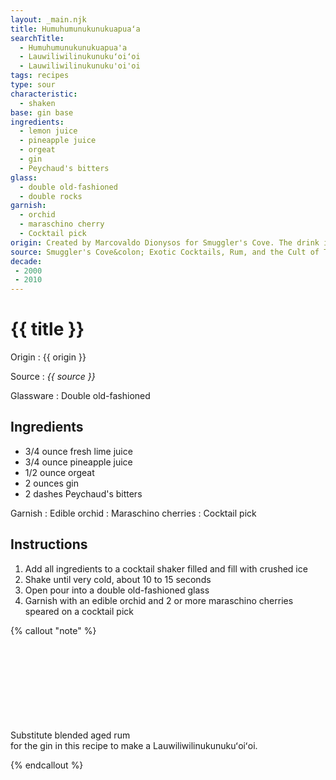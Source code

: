 ```yaml
---
layout: _main.njk
title: Humu­humu­nuku­nuku­apuaʻa
searchTitle:
  - Humu­humu­nuku­nuku­apua'a
  - Lauwiliwilinukunukuʻoiʻoi
  - Lauwiliwilinukunuku'oi'oi
tags: recipes
type: sour
characteristic:
  - shaken
base: gin base
ingredients:
  - lemon juice
  - pineapple juice
  - orgeat
  - gin
  - Peychaud's bitters
glass:
  - double old-fashioned
  - double rocks
garnish:
  - orchid
  - maraschino cherry
  - Cocktail pick
origin: Created by Marcovaldo Dionysos for Smuggler's Cove. The drink is named for the <a href="https://en.wikipedia.org/wiki/Reef_triggerfish" target="_blank" rel="external noopener">Hawaiian state fish</a>.
source: Smuggler's Cove&colon; Exotic Cocktails, Rum, and the Cult of Tiki
decade:
 - 2000
 - 2010
---
```

<!-- markdownlint-disable MD025 -->
# {{ title }}
<!-- markdownlint-disable MD025 -->

Origin
  : {{ origin }}

Source
  : <cite>{{ source }}</cite>

Glassware
  : Double old-fashioned

## Ingredients

* 3/4 ounce fresh lime juice
* 3/4 ounce pineapple juice
* 1/2 ounce orgeat
* 2 ounces gin
* 2 dashes Peychaud's bitters

Garnish
  : Edible orchid
  : Maraschino cherries
  : Cocktail pick

## Instructions

1. Add all ingredients to a cocktail shaker filled and fill with crushed ice
2. Shake until very cold, about 10 to 15 seconds
3. Open pour into a double old-fashioned glass
4. Garnish with an edible orchid and 2 or more maraschino cherries speared on a cocktail pick

<!-- markdownlint-disable MD012 -->
{% callout "note" %}
<!-- markdownlint-enable MD012 -->

  Substitute blended aged rum<icon-l space="1em" class="bigger" label="(3)"><span class="with-icon"><svg class="icon"><use href="/assets/images/icons/circle-3.svg#circle-3"></use></svg></span></icon-l> <span class="after-icon"></span>for the gin in this recipe to make a Lauwiliwilinukunukuʻoiʻoi.

{% endcallout %}
